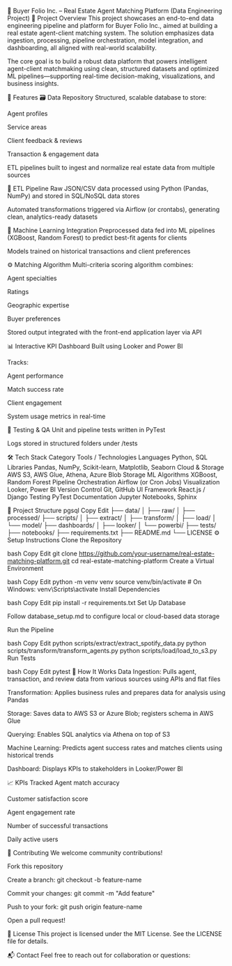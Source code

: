 🏡 Buyer Folio Inc. – Real Estate Agent Matching Platform (Data Engineering Project)
📌 Project Overview
This project showcases an end-to-end data engineering pipeline and platform for Buyer Folio Inc., aimed at building a real estate agent-client matching system. The solution emphasizes data ingestion, processing, pipeline orchestration, model integration, and dashboarding, all aligned with real-world scalability.

The core goal is to build a robust data platform that powers intelligent agent-client matchmaking using clean, structured datasets and optimized ML pipelines—supporting real-time decision-making, visualizations, and business insights.

🚀 Features
🗃️ Data Repository
Structured, scalable database to store:

Agent profiles

Service areas

Client feedback & reviews

Transaction & engagement data

ETL pipelines built to ingest and normalize real estate data from multiple sources

🔁 ETL Pipeline
Raw JSON/CSV data processed using Python (Pandas, NumPy) and stored in SQL/NoSQL data stores

Automated transformations triggered via Airflow (or crontabs), generating clean, analytics-ready datasets

🧠 Machine Learning Integration
Preprocessed data fed into ML pipelines (XGBoost, Random Forest) to predict best-fit agents for clients

Models trained on historical transactions and client preferences

⚙️ Matching Algorithm
Multi-criteria scoring algorithm combines:

Agent specialties

Ratings

Geographic expertise

Buyer preferences

Stored output integrated with the front-end application layer via API

📊 Interactive KPI Dashboard
Built using Looker and Power BI

Tracks:

Agent performance

Match success rate

Client engagement

System usage metrics in real-time

🧪 Testing & QA
Unit and pipeline tests written in PyTest

Logs stored in structured folders under /tests

🛠️ Tech Stack
Category	Tools / Technologies
Languages	Python, SQL
Libraries	Pandas, NumPy, Scikit-learn, Matplotlib, Seaborn
Cloud & Storage	AWS S3, AWS Glue, Athena, Azure Blob Storage
ML Algorithms	XGBoost, Random Forest
Pipeline Orchestration	Airflow (or Cron Jobs)
Visualization	Looker, Power BI
Version Control	Git, GitHub
UI Framework	React.js / Django
Testing	PyTest
Documentation	Jupyter Notebooks, Sphinx

📂 Project Structure
pgsql
Copy
Edit
├── data/
│   ├── raw/
│   ├── processed/
├── scripts/
│   ├── extract/
│   ├── transform/
│   ├── load/
│   └── model/
├── dashboards/
│   ├── looker/
│   └── powerbi/
├── tests/
├── notebooks/
├── requirements.txt
├── README.md
└── LICENSE
⚙️ Setup Instructions
Clone the Repository

bash
Copy
Edit
git clone https://github.com/your-username/real-estate-matching-platform.git
cd real-estate-matching-platform
Create a Virtual Environment

bash
Copy
Edit
python -m venv venv
source venv/bin/activate  # On Windows: venv\Scripts\activate
Install Dependencies

bash
Copy
Edit
pip install -r requirements.txt
Set Up Database

Follow database_setup.md to configure local or cloud-based data storage

Run the Pipeline

bash
Copy
Edit
python scripts/extract/extract_spotify_data.py
python scripts/transform/transform_agents.py
python scripts/load/load_to_s3.py
Run Tests

bash
Copy
Edit
pytest
🧠 How It Works
Data Ingestion: Pulls agent, transaction, and review data from various sources using APIs and flat files

Transformation: Applies business rules and prepares data for analysis using Pandas

Storage: Saves data to AWS S3 or Azure Blob; registers schema in AWS Glue

Querying: Enables SQL analytics via Athena on top of S3

Machine Learning: Predicts agent success rates and matches clients using historical trends

Dashboard: Displays KPIs to stakeholders in Looker/Power BI

📈 KPIs Tracked
Agent match accuracy

Customer satisfaction score

Agent engagement rate

Number of successful transactions

Daily active users

🤝 Contributing
We welcome community contributions!

Fork this repository

Create a branch: git checkout -b feature-name

Commit your changes: git commit -m "Add feature"

Push to your fork: git push origin feature-name

Open a pull request!

📜 License
This project is licensed under the MIT License. See the LICENSE file for details.

📬 Contact
Feel free to reach out for collaboration or questions:

